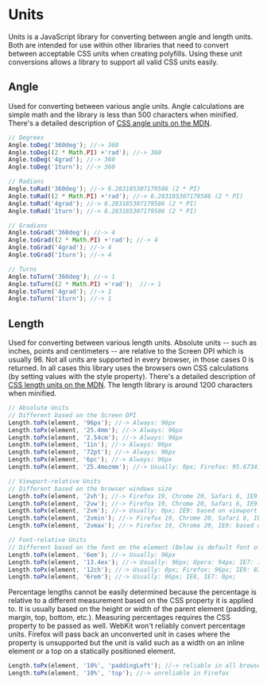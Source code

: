 # Units
Units is a JavaScript library for converting between angle and length units. Both are intended for use within other libraries that need to convert between acceptable CSS units when creating polyfills. Using these unit conversions allows a library to support all valid CSS units easily.

## Angle
Used for converting between various angle units. Angle calculations are simple math and the library is less than 500 characters when minified. There's a detailed description of [CSS angle units on the MDN](https://developer.mozilla.org/en/CSS/angle).

```javascript
// Degrees
Angle.toDeg('360deg'); //-> 360
Angle.toDeg((2 * Math.PI) +'rad'); //-> 360
Angle.toDeg('4grad'); //-> 360
Angle.toDeg('1turn'); //-> 360

// Radians
Angle.toRad('360deg'); //-> 6.283185307179586 (2 * PI)
Angle.toRad((2 * Math.PI) +'rad'); //-> 6.283185307179586 (2 * PI)
Angle.toRad('4grad'); //-> 6.283185307179586 (2 * PI)
Angle.toRad('1turn'); //-> 6.283185307179586 (2 * PI)

// Gradians
Angle.toGrad('360deg'); //-> 4
Angle.toGrad((2 * Math.PI) +'rad'); //-> 4
Angle.toGrad('4grad'); //-> 4
Angle.toGrad('1turn'); //-> 4

// Turns
Angle.toTurn('360deg'); //-> 1
Angle.toTurn((2 * Math.PI) +'rad');  //-> 1
Angle.toTurn('4grad'); //-> 1
Angle.toTurn('1turn'); //-> 1
```

## Length
Used for converting between various length units. Absolute units -- such as inches, points and centimeters -- are relative to the Screen DPI which is usually 96. Not all units are supported in every browser, in those cases 0 is returned. In all cases this library uses the browsers own CSS calculations (by setting values with the style property). There's a detailed description of [CSS length units on the MDN](https://developer.mozilla.org/en/CSS/length). The length library is around 1200 characters when minified.

```javascript
// Absolute Units
// Different based on the Screen DPI
Length.toPx(element, '96px'); //-> Always: 96px
Length.toPx(element, '25.4mm'); //-> Always: 96px
Length.toPx(element, '2.54cm'); //-> Always: 96px
Length.toPx(element, '1in'); //-> Always: 96px
Length.toPx(element, '72pt'); //-> Always: 96px
Length.toPx(element, '6pc'); //-> Always: 96px
Length.toPx(element, '25.4mozmm'); //-> Usually: 0px; Firefox: 95.673418px

// Viewport-relative Units
// Different based on the browser windows size
Length.toPx(element, '2vh'); //-> Firefox 19, Chrome 20, Safari 6, IE9: based on viewport height
Length.toPx(element, '2vw'); //-> Firefox 19, Chrome 20, Safari 6, IE9: based on viewport width
Length.toPx(element, '2vm'); //-> Usually: 0px; IE9: based on viewport height/width
Length.toPx(element, '2vmin'); //-> Firefox 19, Chrome 20, Safari 6, IE9: based on viewport height/width
Length.toPx(element, '2vmax'); //-> Firefox 19, Chrome 20, IE9: based on viewport height/width

// Font-relative Units
// Different based on the font on the element (Below is default font of 16px serif font)
Length.toPx(element, '6em'); //-> Usually: 96px
Length.toPx(element, '13.4ex'); //-> Usually: 96px; Opera: 94px; IE7: 107px; Safari: 112px;
Length.toPx(element, '12ch'); //-> Usually: 0px; Firefox: 96px; IE9: 83.2px
Length.toPx(element, '6rem'); //-> Usually: 96px; IE8, IE7: 0px;
```

Percentage lengths cannot be easily determined because the percentage is relative to a different measurement based on the CSS property it is applied to. It is usually based on the height or width of the parent element (padding, margin, top, bottom, etc.). Measuring percentages requires the CSS property to be passed as well. WebKit won't reliably convert percentage units. Firefox will pass back an unconverted unit in cases where the property is unsupported but the unit is valid such as a width on an inline element or a top on a statically positioned element.

```javascript
Length.toPx(element, '10%', 'paddingLeft'); //-> reliable in all browsers
Length.toPx(element, '10%', 'top'); //-> unreliable in Firefox
```
    